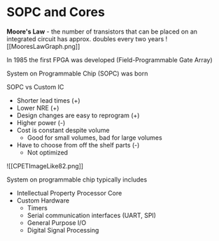 # SOPC and Cores
**Moore's Law** - the number of transistors that can be placed on an integrated circuit has approx. doubles every two years 
![[MooresLawGraph.png]]

In 1985 the first FPGA was developed (Field-Programmable Gate Array)

System on Programmable Chip (SOPC) was born

SOPC vs Custom IC
- Shorter lead times (+)
- Lower NRE (+)
- Design changes are easy to reprogram (+)
- Higher power (-)
- Cost is constant despite volume
	- Good for small volumes, bad for large volumes
- Have to choose from off the shelf parts (-)
	- Not optimized

![[CPETImageLike82.png]]

System on programmable chip typically includes
- Intellectual Property Processor Core
- Custom Hardware
	- Timers
	- Serial communication interfaces (UART, SPI)
	- General Purpose I/O
	- Digital Signal Processing 